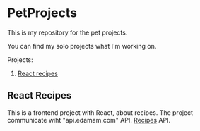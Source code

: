 # PetProjects
This is my repository for the pet projects.

You can find my solo projects what I'm working on.

Projects:
1. [React recipes](#react-recipes)


## React Recipes
This is a frontend project with React, about recipes.
The project communicate wiht "api.edamam.com" API.
[Recipes](https://github.com/mateszathmari/PetProjects/tree/master/recipes) API.
